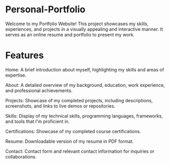 # Personal-Portfolio

Welcome to my Portfolio Website! This project showcases my skills, experiences, and projects in a visually appealing and interactive manner. It serves as an online resume and portfolio to present my work.

# Features

Home: A brief introduction about myself, highlighting my skills and areas of expertise.
    
About: A detailed overview of my background, education, work experience, and professional achievements.
    
Projects: Showcase of my completed projects, including descriptions, screenshots, and links to live demos or repositories.
    
Skills: Display of my technical skills, programming languages, frameworks, and tools that I'm proficient in.

Certifications: Showcase of my completed course certifications.
    
Resume: Downloadable version of my resume in PDF format.
    
Contact: Contact form and relevant contact information for inquiries or collaborations.
